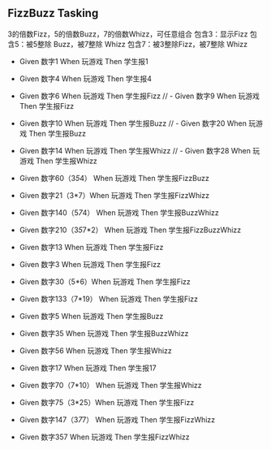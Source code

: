 ## FizzBuzz Tasking
3的倍数Fizz，5的倍数Buzz，7的倍数Whizz，可任意组合
包含3：显示Fizz
包含5：被5整除 Buzz，被7整除 Whizz
包含7：被3整除Fizz，被7整除 Whizz

- Given 数字1 When 玩游戏 Then 学生报1
- Given 数字4 When 玩游戏 Then 学生报4

- Given 数字6 When 玩游戏 Then 学生报Fizz
// - Given 数字9 When 玩游戏 Then 学生报Fizz
- Given 数字10 When 玩游戏 Then 学生报Buzz
// - Given 数字20 When 玩游戏 Then 学生报Buzz
- Given 数字14 When 玩游戏 Then 学生报Whizz
// - Given 数字28 When 玩游戏 Then 学生报Whizz

- Given 数字60（3*5*4） When 玩游戏 Then 学生报FizzBuzz
- Given 数字21（3*7）When 玩游戏 Then 学生报FizzWhizz
- Given 数字140（5*7*4） When 玩游戏 Then 学生报BuzzWhizz
- Given 数字210（3*5*7*2） When 玩游戏 Then 学生报FizzBuzzWhizz

- Given 数字13 When 玩游戏 Then 学生报Fizz
- Given 数字3 When 玩游戏 Then 学生报Fizz
- Given 数字30（5*6）When 玩游戏 Then 学生报Fizz
- Given 数字133（7*19） When 玩游戏 Then 学生报Fizz

- Given 数字5 When 玩游戏 Then 学生报Buzz
- Given 数字35 When 玩游戏 Then 学生报BuzzWhizz
- Given 数字56 When 玩游戏 Then 学生报Whizz

- Given 数字17 When 玩游戏 Then 学生报17
- Given 数字70（7*10） When 玩游戏 Then 学生报Whizz
- Given 数字75（3*25）When 玩游戏 Then 学生报Fizz
- Given 数字147（3*7*7） When 玩游戏 Then 学生报FizzWhizz
- Given 数字357 When 玩游戏 Then 学生报FizzWhizz
